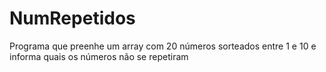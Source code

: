 # NumRepetidos
Programa que preenhe um array com 20 números sorteados entre 1 e 10 e informa quais os números não se repetiram
